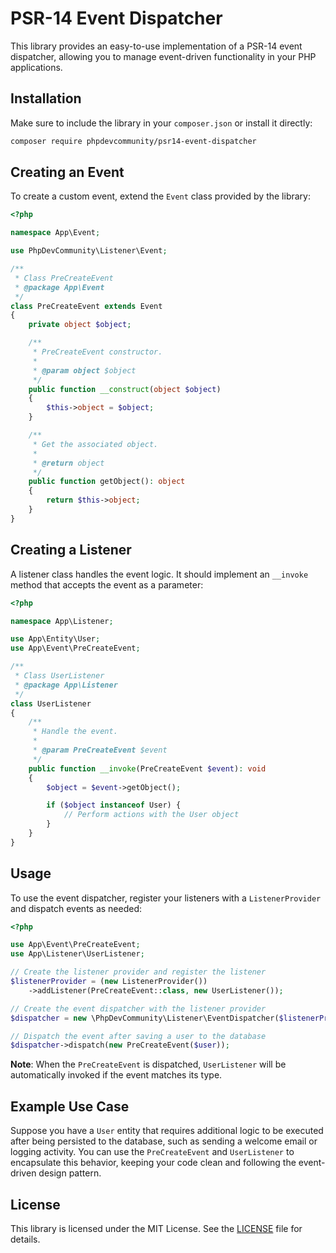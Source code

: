 # PSR-14 Event Dispatcher

This library provides an easy-to-use implementation of a PSR-14 event dispatcher, allowing you to manage event-driven functionality in your PHP applications.

## Installation

Make sure to include the library in your `composer.json` or install it directly:

```bash
composer require phpdevcommunity/psr14-event-dispatcher
```

## Creating an Event

To create a custom event, extend the `Event` class provided by the library:

```php
<?php

namespace App\Event;

use PhpDevCommunity\Listener\Event;

/**
 * Class PreCreateEvent
 * @package App\Event
 */
class PreCreateEvent extends Event
{
    private object $object;

    /**
     * PreCreateEvent constructor.
     * 
     * @param object $object
     */
    public function __construct(object $object)
    {
        $this->object = $object;
    }

    /**
     * Get the associated object.
     *
     * @return object
     */
    public function getObject(): object
    {
        return $this->object;
    }
}
```

## Creating a Listener

A listener class handles the event logic. It should implement an `__invoke` method that accepts the event as a parameter:

```php
<?php

namespace App\Listener;

use App\Entity\User;
use App\Event\PreCreateEvent;

/**
 * Class UserListener
 * @package App\Listener
 */
class UserListener
{
    /**
     * Handle the event.
     * 
     * @param PreCreateEvent $event
     */
    public function __invoke(PreCreateEvent $event): void
    {
        $object = $event->getObject();

        if ($object instanceof User) {
            // Perform actions with the User object
        }
    }
}
```

## Usage

To use the event dispatcher, register your listeners with a `ListenerProvider` and dispatch events as needed:

```php
<?php

use App\Event\PreCreateEvent;
use App\Listener\UserListener;

// Create the listener provider and register the listener
$listenerProvider = (new ListenerProvider())
    ->addListener(PreCreateEvent::class, new UserListener());

// Create the event dispatcher with the listener provider
$dispatcher = new \PhpDevCommunity\Listener\EventDispatcher($listenerProvider);

// Dispatch the event after saving a user to the database
$dispatcher->dispatch(new PreCreateEvent($user));
```

**Note**: When the `PreCreateEvent` is dispatched, `UserListener` will be automatically invoked if the event matches its type.

## Example Use Case

Suppose you have a `User` entity that requires additional logic to be executed after being persisted to the database, such as sending a welcome email or logging activity. You can use the `PreCreateEvent` and `UserListener` to encapsulate this behavior, keeping your code clean and following the event-driven design pattern.

## License

This library is licensed under the MIT License. See the [LICENSE](LICENSE) file for details.

